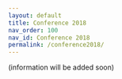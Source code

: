 ```yaml
---
layout: default
title: Conference 2018
nav_order: 100
nav_id: Conference 2018
permalink: /conference2018/
---
```



(information will be added soon)
